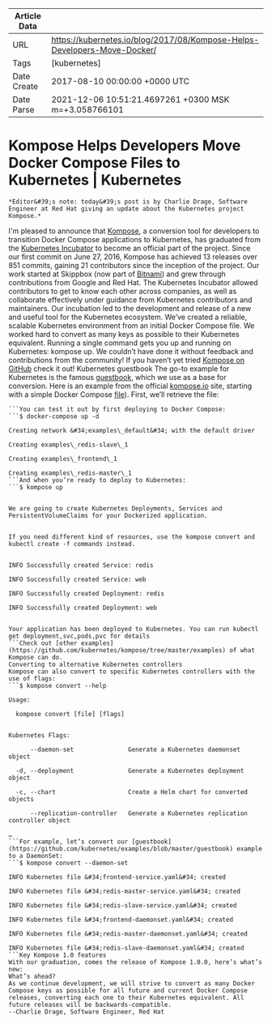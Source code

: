 |             Article Data             ||
| ----------------- | ----------------- |
| URL               | https://kubernetes.io/blog/2017/08/Kompose-Helps-Developers-Move-Docker/        |
| Tags              | [kubernetes]       |
| Date Create       | 2017-08-10 00:00:00 &#43;0000 UTC |
| Date Parse        | 2021-12-06 10:51:21.4697261 &#43;0300 MSK m=&#43;3.058766101  |

#  Kompose Helps Developers Move Docker Compose Files to Kubernetes  | Kubernetes

	
	
	
	
	*Editor&#39;s note: today&#39;s post is by Charlie Drage, Software Engineer at Red Hat giving an update about the Kubernetes project Kompose.*
I&#39;m pleased to announce that [Kompose](https://github.com/kubernetes/kompose), a conversion tool for developers to transition Docker Compose applications to Kubernetes, has graduated from the [Kubernetes Incubator](https://github.com/kubernetes/community/blob/master/incubator.md) to become an official part of the project.
Since our first commit on June 27, 2016, Kompose has achieved 13 releases over 851 commits, gaining 21 contributors since the inception of the project. Our work started at Skippbox (now part of [Bitnami](https://bitnami.com/)) and grew through contributions from Google and Red Hat.
The Kubernetes Incubator allowed contributors to get to know each other across companies, as well as collaborate effectively under guidance from Kubernetes contributors and maintainers. Our incubation led to the development and release of a new and useful tool for the Kubernetes ecosystem.
We’ve created a reliable, scalable Kubernetes environment from an initial Docker Compose file. We worked hard to convert as many keys as possible to their Kubernetes equivalent. Running a single command gets you up and running on Kubernetes:  kompose up.
We couldn’t have done it without feedback and contributions from the community!
If you haven’t yet tried [Kompose on GitHub](https://github.com/kubernetes/kompose) check it out!
Kubernetes guestbook
The go-to example for Kubernetes is the famous [guestbook](https://github.com/kubernetes/examples/blob/master/guestbook), which we use as a base for conversion.
Here is an example from the official [kompose.io](https://kompose.io/) site, starting with a simple Docker Compose [file](https://raw.githubusercontent.com/kubernetes/kompose/master/examples/docker-compose.yaml)).
First, we’ll retrieve the file:
```$ wget https://raw.githubusercontent.com/kubernetes/kompose/master/examples/docker-compose.yaml
```You can test it out by first deploying to Docker Compose:
```$ docker-compose up -d

Creating network &#34;examples\_default&#34; with the default driver

Creating examples\_redis-slave\_1

Creating examples\_frontend\_1

Creating examples\_redis-master\_1
```And when you’re ready to deploy to Kubernetes:
```$ kompose up


We are going to create Kubernetes Deployments, Services and PersistentVolumeClaims for your Dockerized application.


If you need different kind of resources, use the kompose convert and kubectl create -f commands instead.


INFO Successfully created Service: redis          

INFO Successfully created Service: web            

INFO Successfully created Deployment: redis       

INFO Successfully created Deployment: web         


Your application has been deployed to Kubernetes. You can run kubectl get deployment,svc,pods,pvc for details
```Check out [other examples](https://github.com/kubernetes/kompose/tree/master/examples) of what Kompose can do.
Converting to alternative Kubernetes controllers
Kompose can also convert to specific Kubernetes controllers with the use of flags:
```$ kompose convert --help  

Usage:

  kompose convert [file] [flags]


Kubernetes Flags:

      --daemon-set               Generate a Kubernetes daemonset object

  -d, --deployment               Generate a Kubernetes deployment object

  -c, --chart                    Create a Helm chart for converted objects

      --replication-controller   Generate a Kubernetes replication controller object

…
```For example, let’s convert our [guestbook](https://github.com/kubernetes/examples/blob/master/guestbook) example to a DaemonSet:
```$ kompose convert --daemon-set

INFO Kubernetes file &#34;frontend-service.yaml&#34; created

INFO Kubernetes file &#34;redis-master-service.yaml&#34; created

INFO Kubernetes file &#34;redis-slave-service.yaml&#34; created

INFO Kubernetes file &#34;frontend-daemonset.yaml&#34; created

INFO Kubernetes file &#34;redis-master-daemonset.yaml&#34; created

INFO Kubernetes file &#34;redis-slave-daemonset.yaml&#34; created
```Key Kompose 1.0 features
With our graduation, comes the release of Kompose 1.0.0, here’s what’s new:
What’s ahead?
As we continue development, we will strive to convert as many Docker Compose keys as possible for all future and current Docker Compose releases, converting each one to their Kubernetes equivalent. All future releases will be backwards-compatible.
--Charlie Drage, Software Engineer, Red Hat


	

	


